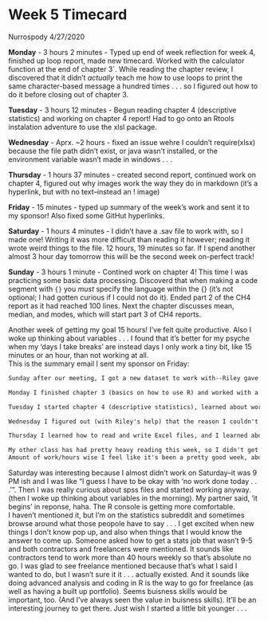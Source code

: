 Week 5 Timecard
================
Nurrospody
4/27/2020

**Monday** - 3 hours 2 minutes - Typed up end of week reflection for
week 4, finished up loop report, made new timecard. Worked with the
calculator function at the end of chapter 3\`. While reading the chapter
review, I discovered that it didn’t *actually* teach me how to use loops
to print the same character-based message a hundred times . . . so I
figured out how to do it before closing out of chapter 3.

**Tuesday** - 3 hours 12 minutes - Begun reading chapter 4 (descriptive
statistics) and working on chapter 4 report\! Had to go onto an Rtools
instalation adventure to use the xlsl package.

**Wednesday** - Aprx. \~2 hours - fixed an issue wehre I couldn’t
require(xlsx) because the file path didn’t exist, or java wasn’t
installed, or the environment variable wasn’t made in windows . . .

**Thursday** - 1 hours 37 minutes - created second report, continued
work on chapter 4, figured out why images work the way they do in
markdown (it’s a hyperlink, but with no text–instead an \! image)

**Friday** - 15 minutes - typed up summary of the week’s work and sent
it to my sponsor\! Also fixed some GitHut hyperlinks.

**Saturday** - 1 hours 4 minutes - I didn’t have a .sav file to work
with, so I made one\! Writing it was more difficult than reading it
however; reading it wrote weird things to the file. 12 hours, 19 minutes
so far. If I spend another almost 3 hour day tomorrow this will be the
second week on-perfect track\!

**Sunday** - 3 hours 1 minute - Contined work on chapter 4\! This time I
was practicing some basic data processing. Discoverd that when making a
code segment with `{}` you *must* specify the language within the {}
(it’s not optional; I had gotten curious if I could not do it). Ended
part 2 of the CH4 report as it had reached 100 lines. Next the chapter
discusses mean, median, and modes, which will start part 3 of CH4
reports.

Another week of getting my goal 15 hours\! I’ve felt quite productive.
Also I woke up thinking about variables . . . I found that it’s better
for my psyche when my ‘days I take breaks’ are instead days I only work
a tiny bit, like 15 minutes or an hour, than not working at all.  
This is the summary email I sent my sponsor on Friday:

``` email
Sunday after our meeting, I got a new dataset to work with--Riley gave me the .csv file of his CTF performance with the flags he earned, how many points it was, which activity ' category' it was, and the timestamp it was earned!  I realized I accidentally skipped two types of loops--while and repeat, and I got to learn about how awful repeat can be in messing with files when it doesn't stop correctly.  I also learned about proper indent levels for code legibility!

Monday I finished chapter 3 (basics on how to use R) and worked with a calculator function!

Tuesday I started chapter 4 (descriptive statistics), learned about working directories, read and edited a CSV file (using the new dataset) and then got stopped by this big adventure where I couldn't successfully install packages into R.

Wednesday I figured out (with Riley's help) that the reason I couldn't install packages is because the package installer in R is written in Java (and I don't have Java), so we installed that and made JAVA_HOME an environment variable in my windows machine, so that R can actually get cool packages to do stats with.

Thursday I learned how to read and write Excel files, and I learned about what SPSS files are (the social sciences statistical package program).

My other class has had pretty heavy reading this week, so I didn't get to reading more of my Stats Done Wrong book but I should be able to do that this weekend.
Amount of work/hours wise I feel like it's been a pretty good week, about 2 1/2 - 3 hours per day; I wish it didn't take so many hours to solve technical problems the first time they arise though, since it that wasn't the case I could move forward faster!  But I had some really good aha! moments with how some programing things work this week, and I think that's a good sign since I had no real hands-on programing background prior to this class (part of why it's gone so slow) . . . now that it's become more natural after interacting with it for a month, it should be much easier to get into doing the actual stats stuff.  Each section in the book is taking less time to go through now, too; well except for when it's a technical difficulty adventure.
```

Saturday was interesting because I almost didn’t work on Saturday–it was
9 PM ish and I was like “I guess I have to be okay with ‘no work done
today . . .’”. Then I was really curious about spss files and started
working anyway. (then I woke up thinking about variables in the
morning). My partner said, ‘it begins’ in reponse, haha. The R console
is getting more comfortable.  
I haven’t mentioned it, but I’m on the statistics subreddit and
sometimes browse around what those peopole have to say . . . I get
excited when new things I don’t know pop up, and also when things that I
would know the answer to come up. Someone asked how to get a stats job
that wasn’t 9-5 and both contractors and freelancers were mentioned. It
sounds like contractors tend to work more than 40 hours weekly so that’s
absolute no go. I was glad to see freelance mentioned because that’s
what I said I wanted to do, but I wasn’t sure it it . . . actually
existed. And it sounds like doing advanced analysis and coding in R is
the way to go for freelance (as well as having a built up portfolio).
Seems buisness skills would be important, too. (And I’ve always seen the
value in buisness skills). It’ll be an interesting journey to get there.
Just wish I started a little bit younger . . .
